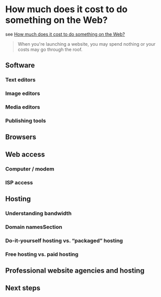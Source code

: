 # How much does it cost to do something on the Web?

see [How much does it cost to do something on the Web?](https://developer.mozilla.org/en-US/docs/Learn/Common_questions/How_much_does_it_cost)

> When you're launching a website, you may spend nothing or your costs may go through the roof.

## Software

### Text editors

### Image editors

### Media editors

### Publishing tools

## Browsers

## Web access

### Computer / modem

### ISP access

## Hosting

### Understanding bandwidth

### Domain namesSection

### Do-it-yourself hosting vs. “packaged” hosting

### Free hosting vs. paid hosting

## Professional website agencies and hosting

## Next steps